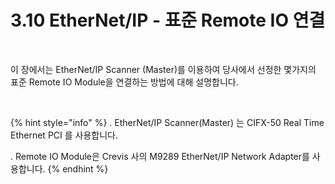 ﻿# 3.10 EtherNet/IP - 표준 Remote IO 연결

<br>

이 장에서는 EtherNet/IP Scanner (Master)를 이용하여 당사에서 선정한 몇가지의 표준 Remote IO Module을 연결하는 방법에 대해 설명합니다.

<br>

{% hint style="info" %}
\.      EtherNet/IP Scanner(Master) 는 CIFX-50 Real Time Ethernet PCI 를 사용합니다.


\.      Remote IO Module은 Crevis 사의 M9289 EtherNet/IP Network Adapter를 사용합니다.
{% endhint %}

